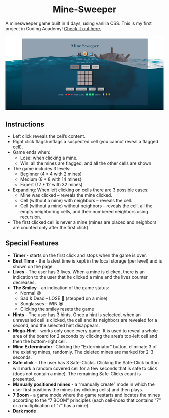 <div id="header" align="center">
    <h1>Mine-Sweeper</h1>
</div>

A minesweeper game built in 4 days, using vanilla CSS. This is my first project in Coding Academy! [Check it out here.](https://moriahamami.github.io/Mine-Sweeper/ "Website link")

![Main board image](img/readme-img.png "Board-main-page")

## Instructions
- Left click reveals the cell’s content.
- Right click flags/unflags a suspected cell (you cannot reveal a flagged cell).
- Game ends when:
  - Lose: when clicking a mine.
  - Win: all the mines are flagged, and all the other cells are shown.
- The game includes 3 levels:
  - Beginner (4 * 4 with 2 mines)
  - Medium (8 * 8 with 14 mines)
  - Expert (12 * 12 with 32 mines)
- Expanding: When left clicking on cells there are 3 possible cases:
  - Mine was clicked – reveals the mine clicked.
  - Cell (without a mine) with neighbors – reveals the cell.
  - Cell (without a mine) without neighbors – reveals the cell, all the empty neighboring cells, and their numbered neighbors using recursion.
- The first clicked cell is never a mine (mines are placed and neighbors are counted only after the first click).


## Special Features
- **Timer** - starts on the first click and stops when the game is over.
- **Best Time** - the fastest time is kept in the local storage (per level) and is shown on the page.
- **Lives** - The user has 3 lives. When a mine is clicked, there is an indication to the user that he clicked a mine and the lives counter decreases. 
- **The Smiley** - an indication of the game status:
  - Normal 😃 
  - Sad & Dead – LOSE 🤯 (stepped on a mine)
  - Sunglasses – WIN 😎
  - Clicking the smiley resets the game
- **Hints** - The user has 3 hints. Once a hint is selected, when an unrevealed cell is clicked, the cell and its neighbors are revealed for a second, and the selected hint disappears.
- **Mega-Hint** - works only once every game. It is used to reveal a whole area of the board for 2 seconds by clicking the area’s top-left cell and then the bottom-right cell.
- **Mine Exterminator**- Clicking the “Exterminator” button, eliminate 3 of the existing mines, randomly. The deleted mines are marked for 2-3 seconds. 
- **Safe click** - The user has 3 Safe-Clicks. Clicking the Safe-Click button will mark a random covered cell for a few seconds that is safe to click (does not contain a mine). The remaining Safe-Clicks count is presented.
- **Manually positioned mines** - a “manually create” mode in which the user first positions the mines (by clicking cells) and then plays.
- **7 Boom** - a game mode where the game restarts and locates the mines according to the “7 BOOM” principles (each cell-index that contains “7” or a multiplication of “7” has a mine). 
- **Dark mode**
